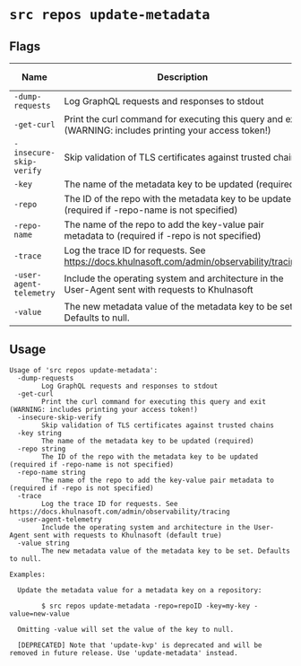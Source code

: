 # `src repos update-metadata`


## Flags

| Name | Description | Default Value |
|------|-------------|---------------|
| `-dump-requests` | Log GraphQL requests and responses to stdout | `false` |
| `-get-curl` | Print the curl command for executing this query and exit (WARNING: includes printing your access token!) | `false` |
| `-insecure-skip-verify` | Skip validation of TLS certificates against trusted chains | `false` |
| `-key` | The name of the metadata key to be updated (required) |  |
| `-repo` | The ID of the repo with the metadata key to be updated (required if -repo-name is not specified) |  |
| `-repo-name` | The name of the repo to add the key-value pair metadata to (required if -repo is not specified) |  |
| `-trace` | Log the trace ID for requests. See https://docs.khulnasoft.com/admin/observability/tracing | `false` |
| `-user-agent-telemetry` | Include the operating system and architecture in the User-Agent sent with requests to Khulnasoft | `true` |
| `-value` | The new metadata value of the metadata key to be set. Defaults to null. |  |


## Usage

```
Usage of 'src repos update-metadata':
  -dump-requests
    	Log GraphQL requests and responses to stdout
  -get-curl
    	Print the curl command for executing this query and exit (WARNING: includes printing your access token!)
  -insecure-skip-verify
    	Skip validation of TLS certificates against trusted chains
  -key string
    	The name of the metadata key to be updated (required)
  -repo string
    	The ID of the repo with the metadata key to be updated (required if -repo-name is not specified)
  -repo-name string
    	The name of the repo to add the key-value pair metadata to (required if -repo is not specified)
  -trace
    	Log the trace ID for requests. See https://docs.khulnasoft.com/admin/observability/tracing
  -user-agent-telemetry
    	Include the operating system and architecture in the User-Agent sent with requests to Khulnasoft (default true)
  -value string
    	The new metadata value of the metadata key to be set. Defaults to null.

Examples:

  Update the metadata value for a metadata key on a repository:

    	$ src repos update-metadata -repo=repoID -key=my-key -value=new-value

  Omitting -value will set the value of the key to null.

  [DEPRECATED] Note that 'update-kvp' is deprecated and will be removed in future release. Use 'update-metadata' instead.


```
	